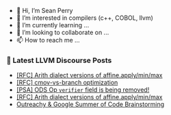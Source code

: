 - 👋 Hi, I’m Sean Perry
- 👀 I’m interested in compilers (c++, COBOL, llvm)
- 🌱 I’m currently learning ...
- 💞️ I’m looking to collaborate on ...
- 📫 How to reach me ...

<!---
s66perry/s66perry is a ✨ special ✨ repository because its `README.md` (this file) appears on your GitHub profile.
You can click the Preview link to take a look at your changes.
--->
### 📕 Latest LLVM Discourse Posts

<!-- DISCOURSE-LLVM:START -->
- [[RFC] Arith dialect versions of affine.apply/min/max](https://discourse.llvm.org/t/rfc-arith-dialect-versions-of-affine-apply-min-max/4656/16)
- [[RFC] cmov-vs-branch optimization](https://discourse.llvm.org/t/rfc-cmov-vs-branch-optimization/6040/8)
- [[PSA] ODS Op `verifier` field is being removed!](https://discourse.llvm.org/t/psa-ods-op-verifier-field-is-being-removed/59714/1)
- [[RFC] Arith dialect versions of affine.apply/min/max](https://discourse.llvm.org/t/rfc-arith-dialect-versions-of-affine-apply-min-max/4656/15)
- [Outreachy &amp; Google Summer of Code Brainstorming](https://discourse.llvm.org/t/outreachy-google-summer-of-code-brainstorming/6125/3)
<!-- DISCOURSE-LLVM:END -->
